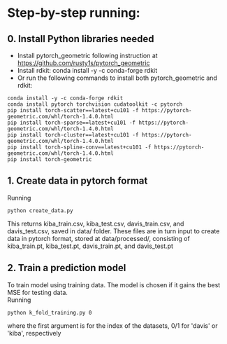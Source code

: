 # Step-by-step running:
## 0. Install Python libraries needed
- Install pytorch_geometric following instruction at https://github.com/rusty1s/pytorch_geometric
- Install rdkit: conda install -y -c conda-forge rdkit
- Or run the following commands to install both pytorch_geometric and rdkit:<br>
```
conda install -y -c conda-forge rdkit
conda install pytorch torchvision cudatoolkit -c pytorch
pip install torch-scatter==latest+cu101 -f https://pytorch-geometric.com/whl/torch-1.4.0.html
pip install torch-sparse==latest+cu101 -f https://pytorch-geometric.com/whl/torch-1.4.0.html
pip install torch-cluster==latest+cu101 -f https://pytorch-geometric.com/whl/torch-1.4.0.html
pip install torch-spline-conv==latest+cu101 -f https://pytorch-geometric.com/whl/torch-1.4.0.html
pip install torch-geometric
```
## 1. Create data in pytorch format
Running<br>
```
python create_data.py
```
This returns kiba_train.csv, kiba_test.csv, davis_train.csv, and davis_test.csv, saved in data/ folder. These files are in turn input to create data in pytorch format, stored at data/processed/, consisting of kiba_train.pt, kiba_test.pt, davis_train.pt, and davis_test.pt
## 2. Train a prediction model
To train model using training data. The model is chosen if it gains the best MSE for testing data.</br>
Running<br>
```
python k_fold_training.py 0
```
where the first argument is for the index of the datasets, 0/1 for 'davis' or 'kiba', respectively

